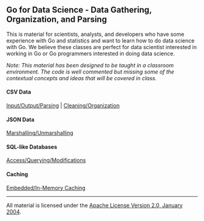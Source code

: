 ## Go for Data Science - Data Gathering, Organization, and Parsing
This is material for scientists, analysts, and developers who have some experience with Go and statistics and want to learn how to do data science with Go. We believe these classes are perfect for data scientist interested in working in Go or Go programmers interested in doing data science.

*Note: This material has been designed to be taught in a classroom environment. The code is well commented but missing some of the contextual concepts and ideas that will be covered in class.*

#### CSV Data
[Input/Output/Parsing](../../../topics/data_science/csv_io/README.md) | 
[Cleaning/Organization](../../../topics/data_science/csv_cleaning/README.md)

#### JSON Data

[Marshalling/Unmarshalling](../../../topics/data_science/json/README.md)

#### SQL-like Databases

[Access/Querying/Modifications](../../../topics/data_science/sql/README.md)

#### Caching

[Embedded/In-Memory Caching](../../../topics/data_science/caching/README.md)

___
All material is licensed under the [Apache License Version 2.0, January 2004](http://www.apache.org/licenses/LICENSE-2.0).
